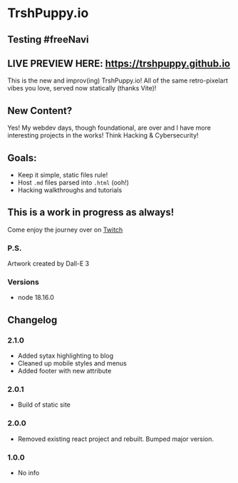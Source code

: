 # TrshPuppy.io

## Testing #freeNavi

## LIVE PREVIEW HERE: https://trshpuppy.github.io

This is the new and improv(ing) TrshPuppy.io! All of the same retro-pixelart vibes you love, served now statically (thanks Vite)!

## New Content?

Yes! My webdev days, though foundational, are over and I have more interesting projects in the works! Think Hacking & Cybersecurity!

## Goals:

-  Keep it simple, static files rule!
-  Host `.md` files parsed into `.html` (ooh!)
-  Hacking walkthroughs and tutorials

## This is a work in progress as always!

Come enjoy the journey over on [Twitch](https://twitch.tv/trshpuppy)

### P.S.

Artwork created by Dall-E 3

### Versions

-  node 18.16.0

## Changelog

### 2.1.0

-  Added sytax highlighting to blog
-  Cleaned up mobile styles and menus
-  Added footer with new attribute

### 2.0.1

-  Build of static site

### 2.0.0

-  Removed existing react project and rebuilt. Bumped major version.

### 1.0.0

-  No info
